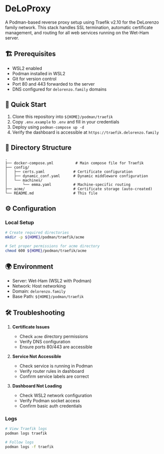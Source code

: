 # DeLoProxy

A Podman-based reverse proxy setup using Traefik v2.10 for the DeLorenzo family network. This stack handles SSL termination, automatic certificate management, and routing for all web services running on the Wet-Ham server.

## 🏗 Prerequisites

- WSL2 enabled
- Podman installed in WSL2
- Git for version control
- Port 80 and 443 forwarded to the server
- DNS configured for `delorenzo.family` domains

## 🚀 Quick Start

1. Clone this repository into `${HOME}/podman/traefik`
2. Copy `.env.example` to `.env` and fill in your credentials
3. Deploy using `podman-compose up -d`
4. Verify the dashboard is accessible at `https://traefik.delorenzo.family`

## 📁 Directory Structure

```
.
├── docker-compose.yml          # Main compose file for Traefik
├── config/
│   ├── certs.yaml             # Certificate configuration
│   ├── dynamic_conf.yaml      # Dynamic middleware configuration
│   └── machines/
│       └── emma.yaml          # Machine-specific routing
├── acme/                      # Certificate storage (auto-created)
└── README.md                  # This file
```

## ⚙️ Configuration

### Local Setup

```bash
# Create required directories
mkdir -p ${HOME}/podman/traefik/acme

# Set proper permissions for acme directory
chmod 600 ${HOME}/podman/traefik/acme
```

## 🌍 Environment

- Server: Wet-Ham (WSL2 with Podman)
- Network: Host networking
- Domain: `delorenzo.family`
- Base Path: `${HOME}/podman/traefik`

## 🛠 Troubleshooting

1. **Certificate Issues**
   - Check `acme` directory permissions
   - Verify DNS configuration
   - Ensure ports 80/443 are accessible

2. **Service Not Accessible**
   - Check service is running in Podman
   - Verify router rules in dashboard
   - Confirm service labels are correct

3. **Dashboard Not Loading**
   - Check WSL2 network configuration
   - Verify Podman socket access
   - Confirm basic auth credentials

### Logs
```bash
# View Traefik logs
podman logs traefik

# Follow logs
podman logs -f traefik
```
